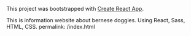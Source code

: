 This project was bootstrapped with [Create React App](https://github.com/facebook/create-react-app).

This is information website about bernese doggies. Using React, Sass, HTML, CSS.
permalink: /index.html